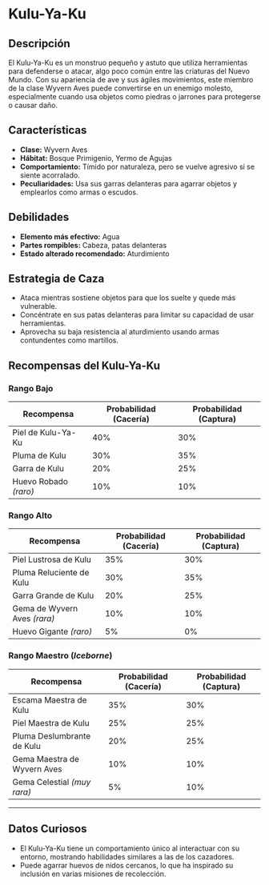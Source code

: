 # Kulu-Ya-Ku

## Descripción
El Kulu-Ya-Ku es un monstruo pequeño y astuto que utiliza herramientas para defenderse o atacar, algo poco común entre las criaturas del Nuevo Mundo. Con su apariencia de ave y sus ágiles movimientos, este miembro de la clase Wyvern Aves puede convertirse en un enemigo molesto, especialmente cuando usa objetos como piedras o jarrones para protegerse o causar daño.

## Características
- **Clase:** Wyvern Aves
- **Hábitat:** Bosque Primigenio, Yermo de Agujas
- **Comportamiento:** Tímido por naturaleza, pero se vuelve agresivo si se siente acorralado.
- **Peculiaridades:** Usa sus garras delanteras para agarrar objetos y emplearlos como armas o escudos.

## Debilidades
- **Elemento más efectivo:** Agua
- **Partes rompibles:** Cabeza, patas delanteras
- **Estado alterado recomendado:** Aturdimiento

## Estrategia de Caza
- Ataca mientras sostiene objetos para que los suelte y quede más vulnerable.
- Concéntrate en sus patas delanteras para limitar su capacidad de usar herramientas.
- Aprovecha su baja resistencia al aturdimiento usando armas contundentes como martillos.

## Recompensas del Kulu-Ya-Ku  

### **Rango Bajo**
| Recompensa              | Probabilidad (Cacería) | Probabilidad (Captura) |
|-------------------------|-----------------------|-----------------------|
| Piel de Kulu-Ya-Ku      | 40%                  | 30%                  |
| Pluma de Kulu           | 30%                  | 35%                  |
| Garra de Kulu           | 20%                  | 25%                  |
| Huevo Robado *(raro)*   | 10%                  | 10%                  |

### **Rango Alto**
| Recompensa                  | Probabilidad (Cacería) | Probabilidad (Captura) |
|-----------------------------|-----------------------|-----------------------|
| Piel Lustrosa de Kulu       | 35%                  | 30%                  |
| Pluma Reluciente de Kulu    | 30%                  | 35%                  |
| Garra Grande de Kulu        | 20%                  | 25%                  |
| Gema de Wyvern Aves *(rara)*| 10%                  | 10%                  |
| Huevo Gigante *(raro)*      | 5%                   | 0%                   |

### **Rango Maestro** (*Iceborne*)
| Recompensa                     | Probabilidad (Cacería) | Probabilidad (Captura) |
|--------------------------------|-----------------------|-----------------------|
| Escama Maestra de Kulu         | 35%                  | 30%                  |
| Piel Maestra de Kulu           | 25%                  | 25%                  |
| Pluma Deslumbrante de Kulu     | 20%                  | 25%                  |
| Gema Maestra de Wyvern Aves    | 10%                  | 10%                  |
| Gema Celestial *(muy rara)*    | 5%                   | 10%                  |

---

## Datos Curiosos
- El Kulu-Ya-Ku tiene un comportamiento único al interactuar con su entorno, mostrando habilidades similares a las de los cazadores.
- Puede agarrar huevos de nidos cercanos, lo que ha inspirado su inclusión en varias misiones de recolección.